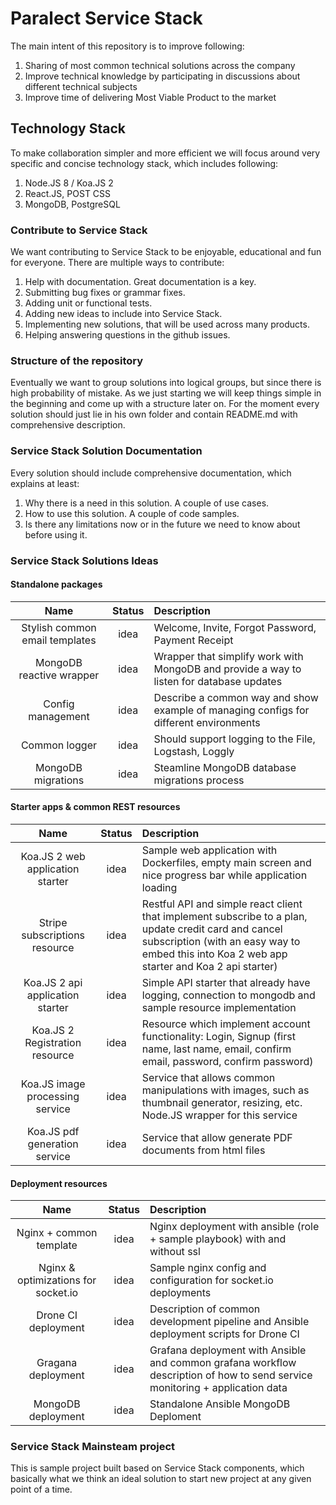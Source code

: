 # Paralect Service Stack

The main intent of this repository is to improve following:

1. Sharing of most common technical solutions across the company
2. Improve technical knowledge by participating in discussions about different technical subjects
3. Improve time of delivering Most Viable Product to the market

## Technology Stack

To make collaboration simpler and more efficient we will focus around very specific and concise technology stack, which includes following:

1. Node.JS 8 / Koa.JS 2
2. React.JS, POST CSS
3. MongoDB, PostgreSQL

### Contribute to Service Stack

We want contributing to Service Stack to be enjoyable, educational and fun for everyone. There are multiple ways to contribute:

1. Help with documentation. Great documentation is a key.
2. Submitting bug fixes or grammar fixes.
3. Adding unit or functional tests.
4. Adding new ideas to include into Service Stack.  
5. Implementing new solutions, that will be used across many products.
6. Helping answering questions in the github issues.


### Structure of the repository

Eventually we want to group solutions into logical groups, but since there is high probability of mistake. As we just starting we will keep things simple in the beginning and come up with a structure later on. For the moment every solution should just lie in his own folder and contain README.md with comprehensive description.

### Service Stack Solution Documentation

Every solution should include comprehensive documentation, which explains at least:

1. Why there is a need in this solution. A couple of use cases.
2. How to use this solution. A couple of code samples.
3. Is there any limitations now or in the future we need to know about before using it.

### Service Stack Solutions Ideas


#### Standalone packages

|Name|Status|Description|
|:--:|:----:|:----------|
|Stylish common email templates|idea|Welcome, Invite, Forgot Password, Payment Receipt |
|MongoDB reactive wrapper|idea|Wrapper that simplify work with MongoDB and provide a way to listen for database updates|
|Config management|idea|Describe a common way and show example of managing configs for different environments|
|Common logger|idea| Should support logging to the File, Logstash, Loggly|
|MongoDB migrations|idea|Steamline MongoDB database migrations process|

#### Starter apps & common REST resources

|Name|Status|Description|
|:--:|:----:|:----------|
|Koa.JS 2 web application starter|idea|Sample web application with Dockerfiles, empty main screen and nice progress bar while application loading|
|Stripe subscriptions resource|idea|Restful API and simple react client that implement subscribe to a plan, update credit card and cancel subscription (with an easy way to embed this into Koa 2 web app starter and Koa 2 api starter)|
|Koa.JS 2 api application starter|idea|Simple API starter that already have logging, connection to mongodb and sample resource implementation|
|Koa.JS 2 Registration resource|idea|Resource which implement account functionality: Login, Signup (first name, last name, email, confirm email, password, confirm password)|
|Koa.JS image processing service|idea|Service that allows common manipulations with images, such as thumbnail generator, resizing, etc. Node.JS wrapper for this service|
|Koa.JS pdf generation service|idea|Service that allow generate PDF documents from html files|


#### Deployment resources

|Name|Status|Description|
|:--:|:----:|:----------|
|Nginx + common template|idea|Nginx deployment with ansible (role + sample playbook) with and without ssl|
|Nginx & optimizations for socket.io|idea|Sample nginx config and configuration for socket.io deployments|
|Drone CI deployment|idea|Description of common development pipeline and Ansible deployment scripts for Drone CI|
|Gragana deployment|idea|Grafana deployment with Ansible and common grafana workflow description of how to send service monitoring + application data|
|MongoDB deployment|idea|Standalone Ansible MongoDB Deploment|


### Service Stack Mainsteam project

This is sample project built based on Service Stack components, which basically what we think an ideal solution to start new project at any given point of a time.
